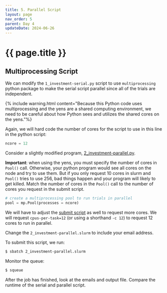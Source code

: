 ```yaml
---
title: 5. Parallel Script
layout: page
nav_order: 5
parent: Day 4
updateDate: 2024-06-26
---
```


# {{ page.title }}

## Multiprocessing Script
We can modify the `1_investment-serial.py` script to use `multiprocessing` python package to make the serial script parallel since all of the trials are independent.

{% include warning.html content="Because this Python code uses multiprocessing and the yens are a shared computing environment, we need to be careful about how Python sees and utilizes the shared cores on the yens."%}

Again, we will hard code the number of cores for
the script to use in this line in the python script:

```python
ncore = 12
````

Consider a slightly modified program, [2_investment-parallel.py](https://github.com/gsbdarc/rf_bootcamp_2024/blob/main/examples/python_examples/2_investment-parallel.py). 

**Important**: when using the yens, you must specify the number of cores in `Pool()` call. Otherwise, your python program would see all cores on the node and try to use them. But if you only request 10 cores in slurm and `Pool()` tries to use 256, bad things happen and your program will likely to get killed. Match the number of cores in the `Pool()` call to the number of cores you request in the submit script.

```python
# create a multiprocessing pool to run trials in parallel
pool = mp.Pool(processes = ncore)
```

We will have to adjust the [submit script](https://github.com/gsbdarc/rf_bootcamp_2024/blob/main/examples/python_examples/2_investment-parallel.slurm) as well to request more cores. We will request `cpus-per-task=12` (or using a shorthand `-c 12`) to request 12 cores to run in parallel.

Change the `2_investment-parallel.slurm` to include your email address.

To submit this script, we run:

```bash
$ sbatch 2_investment-parallel.slurm
```

Monitor the queue:

```bash
$ squeue
```

After the job has finished, look at the emails and output file. Compare the runtime of the serial and parallel script.

